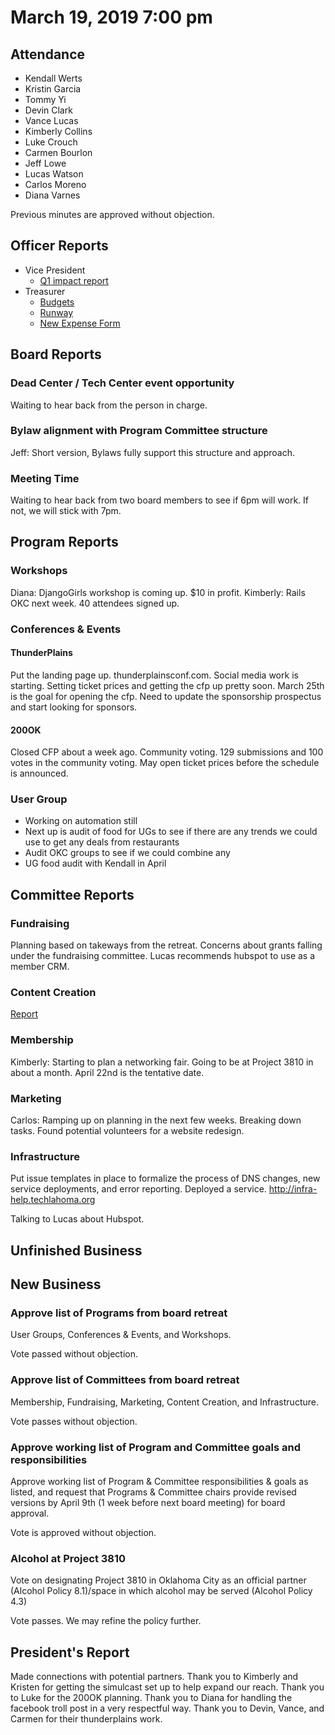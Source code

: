 # March 19, 2019 7:00 pm

## Attendance
* Kendall Werts
* Kristin Garcia
* Tommy Yi
* Devin Clark
* Vance Lucas
* Kimberly Collins
* Luke Crouch
* Carmen Bourlon
* Jeff Lowe
* Lucas Watson
* Carlos Moreno
* Diana Varnes

Previous minutes are approved without objection.

## Officer Reports
* Vice President
  - [Q1 impact report](https://docs.google.com/presentation/d/1l_gh1EDcAe-LbfVrFjXshHDnukVCZ-sbPxbYGVK2blA)
* Treasurer
  - [Budgets](https://docs.google.com/spreadsheets/d/1tw-q8jl-9VMMZ2OmxKM6sCq0A82pPU8yLPMsnaI-DGE/edit?usp=sharing)
  - [Runway](https://docs.google.com/spreadsheets/d/1BdSo4lCJLIDFu0a3EfQ3AWu2wgmotYP-qIzIDC4PXsk/edit?usp=sharing)
  - [New Expense Form](https://goo.gl/forms/sO78xtue7NNE8N4C3)

## Board Reports

### Dead Center / Tech Center event opportunity

Waiting to hear back from the person in charge.

### Bylaw alignment with Program Committee structure

Jeff: Short version, Bylaws fully support this structure and approach.

### Meeting Time

Waiting to hear back from two board members to see if 6pm will work. If not, we will stick with 7pm.

## Program Reports

### Workshops

Diana: DjangoGirls workshop is coming up. $10 in profit. 
Kimberly: Rails OKC next week. 40 attendees signed up.

### Conferences & Events

#### ThunderPlains

Put the landing page up. thunderplainsconf.com. Social media work is starting. Setting ticket prices and getting the cfp up pretty soon. March 25th is the goal for opening the cfp. Need to update the sponsorship prospectus and start looking for sponsors.

#### 200OK

Closed CFP about a week ago. Community voting. 129 submissions and 100 votes in the community voting. May open ticket prices before the schedule is announced. 

### User Group

- Working on automation still
- Next up is audit of food for UGs to see if there are any trends we could use to  get any deals from restaurants
- Audit OKC groups to see if we could combine any
- UG food audit with Kendall in April

## Committee Reports

### Fundraising

Planning based on takeways from the retreat. Concerns about grants falling under the fundraising committee. Lucas recommends hubspot to use as a member CRM.

### Content Creation

[Report](https://github.com/techlahoma/board_meetings/blob/master/2019/attachments/03_content_creation.md)

### Membership

Kimberly: Starting to plan a networking fair. Going to be at Project 3810 in about a month. April 22nd is the tentative date. 

### Marketing

Carlos: Ramping up on planning in the next few weeks. Breaking down tasks. Found potential volunteers for a website redesign.

### Infrastructure

Put issue templates in place to formalize the process of DNS changes, new service deployments, and error reporting. Deployed a service. http://infra-help.techlahoma.org

Talking to Lucas about Hubspot.

## Unfinished Business

## New Business

### Approve list of Programs from board retreat

User Groups, Conferences & Events, and Workshops.

Vote passed without objection.

### Approve list of Committees from board retreat

Membership, Fundraising, Marketing, Content Creation, and Infrastructure.

Vote passes without objection.

### Approve working list of Program and Committee goals and responsibilities

Approve working list of Program & Committee responsibilities & goals as listed, and request that Programs & Committee chairs provide revised versions by April 9th (1 week before next board meeting) for board approval.

Vote is approved without objection.

### Alcohol at Project 3810

Vote on designating Project 3810 in Oklahoma City as an official partner (Alcohol Policy 8.1)/space in which alcohol may be served (Alcohol Policy 4.3)

Vote passes. We may refine the policy further.

## President's Report

Made connections with potential partners. Thank you to Kimberly and Kristen for getting the simulcast set up to help expand our reach. Thank you to Luke for the 200OK planning. Thank you to Diana for handling the facebook troll post in a very respectful way. Thank you to Devin, Vance, and Carmen for their thunderplains work.

